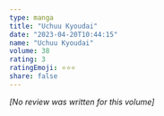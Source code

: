 ```yaml
---
type: manga
title: "Uchuu Kyoudai"
date: "2023-04-20T10:44:15"
name: "Uchuu Kyoudai"
volume: 38
rating: 3
ratingEmoji: ⭐️⭐️⭐️
share: false
---
```


*[No review was written for this volume]*
